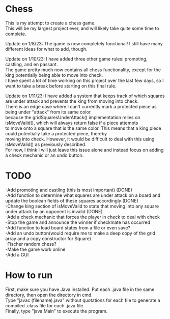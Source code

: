 # Chess
This is my attempt to create a chess game.      
This will be my largest project ever, and will likely take quite some time to complete.    

Update on 1/8/23: The game is now completely functional! I still have many different ideas for what to add, though.    

Update on 1/10/23: I have added three other game rules: promoting, castling, and en passant.    
The game pretty much now contains all chess functionality, except for the king potentially being able to move into check.    
I have spent a lot of time working on this project over the last few days, so I want to take a break before starting on this final rule.    

Update on 1/11/23: I have added a system that keeps track of which squares are under attack and prevents the king from moving into check.    
There is an edge case where I can't currently mark a protected piece as being under "attack" from its same color    
because the gridSquaresUnderAttack() implementation relies on isMoveValid(), which will always return false if a piece attempts    
to move onto a square that is the same color. This means that a king piece could potentially take a protected piece, thereby    
moving into check. However, it would be difficult to deal with this using isMoveValid() as previously described.    
For now, I think I will just leave this issue alone and instead focus on adding a check mechanic or an undo button.

# TODO

-Add promoting and castling (this is most important) (DONE)    
-Add function to determine what squares are under attack on a board and update the boolean fields of these squares accordingly (DONE)    
-Change king section of isMoveValid to state that moving into any square under attack by an opponent is invalid (DONE)    
-Add a check mechanic that forces the player in check to deal with check    
-Stop the game and announce the winner if checkmate has occurred    
-Add function to load board states from a file or even save?    
-Add an undo button(would require me to make a deep copy of the grid array and a copy constructor for Square)    
-Fischer random chess?    
-Make the game work online    
-Add a GUI    

# How to run      
First, make sure you have Java installed. Put each .java file in the same directory, then open the directory in cmd.     
Type "javac (filename).java" without quotations for each file to generate a compiled .class file for each .java file.        
Finally, type "java Main" to execute the program.
